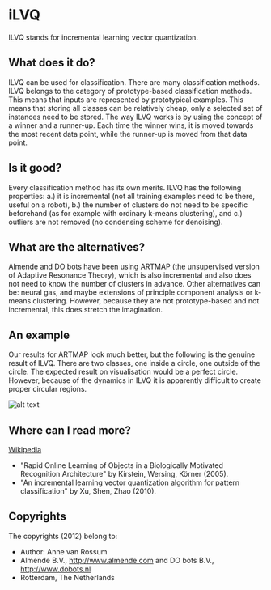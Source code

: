 <!-- Uses markdown syntax for neat display at github -->

# iLVQ
ILVQ stands for incremental learning vector quantization.

## What does it do?
ILVQ can be used for classification. There are many classification methods. ILVQ belongs to the category of prototype-based classification methods. This means that inputs are represented by prototypical examples. This means that storing all classes can be relatively cheap, only a selected set of instances need to be stored. The way ILVQ works is by using the concept of a winner and a runner-up. Each time the winner wins, it is moved towards the most recent data point, while the runner-up is moved from that data point. 

## Is it good?
Every classification method has its own merits. ILVQ has the following properties: a.) it is incremental (not all training examples need to be there, useful on a robot), b.) the number of clusters do not need to be specific beforehand (as for example with ordinary k-means clustering), and c.) outliers are not removed (no condensing scheme for denoising).

## What are the alternatives?
Almende and DO bots have been using ARTMAP (the unsupervised version of Adaptive Resonance Theory), which is also incremental and also does not need to know the number of clusters in advance. Other alternatives can be: neural gas, and maybe extensions of principle component analysis or k-means clustering. However, because they are not prototype-based and not incremental, this does stretch the imagination.

## An example
Our results for ARTMAP look much better, but the following is the genuine result of ILVQ. There are two classes, one inside a circle, one outside of the circle. The expected result on visualisation would be a perfect circle. However, because of the dynamics in ILVQ it is apparently difficult to create proper circular regions.

![alt text](https://github.com/mrquincle/rur-builder/raw/master/doc/ilvq_circle.jpg "ILVQ circle")

## Where can I read more?
[Wikipedia](http://en.wikipedia.org/wiki/Learning_Vector_Quantization)
* "Rapid Online Learning of Objects in a Biologically Motivated Recognition Architecture" by Kirstein, Wersing, Körner (2005).
* "An incremental learning vector quantization algorithm for pattern classification" by Xu, Shen, Zhao (2010).

## Copyrights
The copyrights (2012) belong to:

- Author: Anne van Rossum
- Almende B.V., http://www.almende.com and DO bots B.V., http://www.dobots.nl
- Rotterdam, The Netherlands
